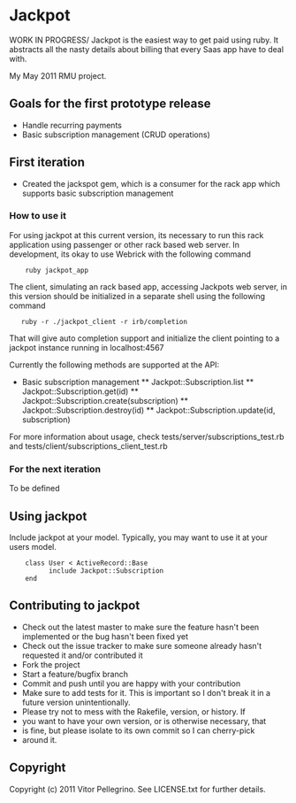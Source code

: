 Jackpot
==========

WORK IN PROGRESS/ Jackpot is the easiest way to get paid using ruby. It abstracts all the nasty details about billing that every Saas app have to deal with.

My May 2011 RMU project.

## Goals for the first prototype release ##

* Handle recurring payments
* Basic subscription management (CRUD operations)

## First iteration ##
* Created the jackspot gem, which is a consumer for the rack app which
supports basic subscription management

### How to use it ###
For using jackpot at this current version, its necessary to run this
rack application using passenger or other rack based web server. In
development, its okay to use Webrick with the following command

        ruby jackpot_app

The client, simulating an rack based app, accessing Jackpots web
server, in this version should be initialized in a separate shell
using the following command

       ruby -r ./jackpot_client -r irb/completion

That will give auto completion support and initialize the client
pointing to a jackpot instance running in localhost:4567

Currently the following methods are supported at the API:

* Basic subscription management
** Jackpot::Subscription.list
** Jackpot::Subscription.get(id)
** Jackpot::Subscription.create(subscription)
** Jackpot::Subscription.destroy(id)
** Jackpot::Subscription.update(id, subscription)

For more information about usage, check tests/server/subscriptions_test.rb and tests/client/subscriptions_client_test.rb


### For the next iteration ###
To be defined

## Using jackpot ##

Include jackpot at your model. Typically, you may want to use it at
your users model.

        class User < ActiveRecord::Base
              include Jackpot::Subscription
        end

## Contributing to jackpot  ##

* Check out the latest master to make sure the feature hasn't been implemented or the bug hasn't been fixed yet
* Check out the issue tracker to make sure someone already hasn't requested it and/or contributed it
* Fork the project
* Start a feature/bugfix branch
* Commit and push until you are happy with your contribution
* Make sure to add tests for it. This is important so I don't break it in a future version unintentionally.
* Please try not to mess with the Rakefile, version, or history. If
* you want to have your own version, or is otherwise necessary, that
* is fine, but please isolate to its own commit so I can cherry-pick
* around it.




## Copyright ##

Copyright (c) 2011 Vitor Pellegrino. See LICENSE.txt for
further details.

